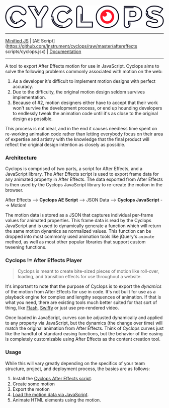 ![Cyclops](docs/images/cyclops_logo.png "Cyclops")

---

[Minified JS](https://github.com/Instrument/cyclops/raw/master/js/cyclops.min.js) | [AE Script](https://github.com/Instrument/cyclops/raw/master/aftereffects scripts/cyclops.jsx) | [Documentation](https://github.com/Instrument/cyclops/docs)

---

A tool to export After Effects motion for use in JavaScript.  Cyclops aims to solve the following problems commonly associated with motion on the web:

1. As a developer it's difficult to implement motion designs with perfect accuracy.
2. Due to the difficulty, the original motion design seldom survives implementation.
3. Because of #2, motion designers either have to accept that their work won't survive the development process, or end up hounding developers to endlessly tweak the animation code until it's as close to the original design as possible.

This process is not ideal, and in the end it causes needless time spent on re-working animation code rather than letting everybody focus on their area of expertise and artistry with the knowledge that the final product will reflect the original design intention as closely as possible.


### Architecture

Cyclops is comprised of two parts, a script for After Effects, and a JavaScript library.  The After Effects script is used to export frame data for any animated property in After Effects.  The data exported from After Effects is then used by the Cyclops JavaScript library to re-create the motion in the browser.

After Effects --> **Cyclops AE Script** --> JSON Data --> **Cyclops JavaScript** --> Motion!

The motion data is stored as a JSON that captures individual per-frame values for animated properties.  This frame data is read by the Cyclops JavaScript and is used to dynamically generate a function which will return the same motion dynamics as normalized values.  This function can be dropped into most commonly used animation tools like jQuery's `animate` method, as well as most other popular libraries that support custom tweening functions.


### Cyclops != After Effects Player


> Cyclops is meant to create bite-sized pieces of motion like roll-over, loading, and transition effects for use throughout a website.

It's important to note that the purpose of Cyclops is to export the _dynamics_ of the motion from After Effects for use in code.  It's not built for use as a playback engine for complex and lengthy sequences of animation.  If that is what you need, there are existing tools much better suited for that sort of thing, like [Flash](http://www.adobe.com/products/flash.html), [Swiffy](https://www.google.com/doubleclick/studio/swiffy/) or just use pre-rendered video.

Once loaded in JavaScript, curves can be adjusted dynamically and applied to any property via JavaScript, but the dynamics (the change over time) will match the original animation from After Effects.  Think of Cyclops curves just like the handful of standard easing functions, but the behavior of the easing is completely customizable using After Effects as the content creation tool.


### Usage

While this will vary greatly depending on the specifics of your team structure, project, and deployment process, the basics are as follows:

1. Install the [Cyclops After Effects script](docs/instructions_aftereffects.md).
2. Create some motion
3. Export the motion
4. [Load the motion data via JavaScript](docs/instructions_javascript.md).
5. Animate HTML elements using the motion.